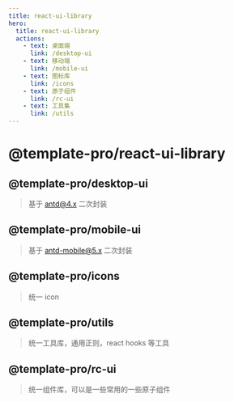 ```yaml
---
title: react-ui-library
hero:
  title: react-ui-library
  actions:
    - text: 桌面端
      link: /desktop-ui
    - text: 移动端
      link: /mobile-ui
    - text: 图标库
      link: /icons
    - text: 原子组件
      link: /rc-ui
    - text: 工具集
      link: /utils
---
```


# @template-pro/react-ui-library

## @template-pro/desktop-ui

> 基于 [antd@4.x](https://4x.ant.design/) 二次封装

## @template-pro/mobile-ui

> 基于 [antd-mobile@5.x](https://mobile.ant.design/zh) 二次封装

## @template-pro/icons

> 统一 icon

## @template-pro/utils

> 统一工具库，通用正则，react hooks 等工具

## @template-pro/rc-ui

> 统一组件库，可以是一些常用的一些原子组件
